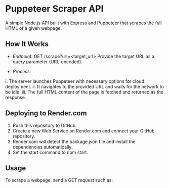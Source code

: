 # Puppeteer Scraper API
A simple Node.js API built with Express and Puppeteer that scrapes the full HTML of a given webpage.

## How It Works
- *Endpoint:*
GET /scrape?url=<target_url>
Provide the target URL as a query parameter (URL-encoded).

- *Process:*

i. The server launches Puppeteer with necessary options for cloud deployment.
ii. It navigates to the provided URL and waits for the network to be idle.
iii. The full HTML content of the page is fetched and returned as the response.

## Deploying to Render.com
1. Push this repository to GitHub.
2. Create a new Web Service on Render.com and connect your GitHub repository.
3. Render.com will detect the package.json file and install the dependencies automatically.
4. Set the start command to npm start.

## Usage
To scrape a webpage, send a GET request such as:
